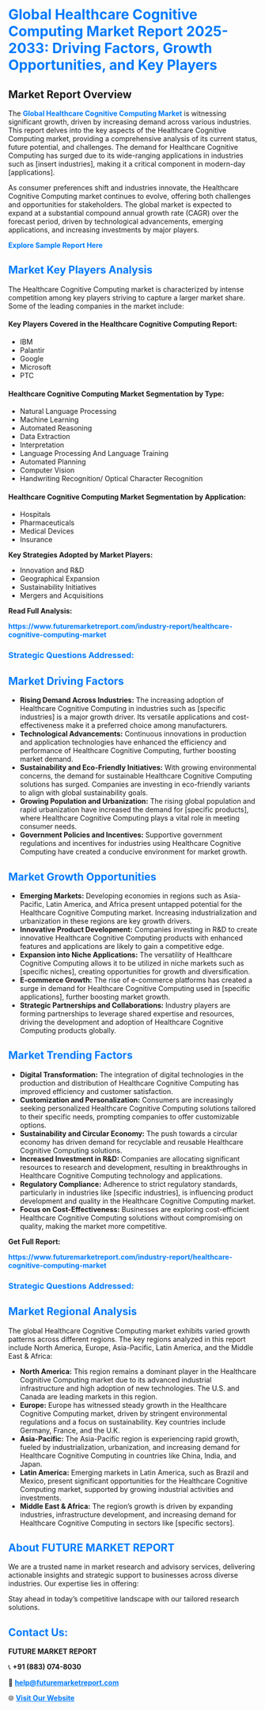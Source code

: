 <h1 style="color: #007BFF;">Global Healthcare Cognitive Computing Market Report 2025-2033: Driving Factors, Growth Opportunities, and Key Players</h1>

<section id="overview">
<h2>Market Report Overview</h2>
<p>The <a href="https://www.futuremarketreport.com/industry-report/healthcare-cognitive-computing-market" style="color: #007BFF; text-decoration: none;"><strong>Global Healthcare Cognitive Computing Market</strong></a> is witnessing significant growth, driven by increasing demand across various industries. This report delves into the key aspects of the Healthcare Cognitive Computing market, providing a comprehensive analysis of its current status, future potential, and challenges. The demand for Healthcare Cognitive Computing has surged due to its wide-ranging applications in industries such as [insert industries], making it a critical component in modern-day [applications].</p>
<p>As consumer preferences shift and industries innovate, the Healthcare Cognitive Computing market continues to evolve, offering both challenges and opportunities for stakeholders. The global market is expected to expand at a substantial compound annual growth rate (CAGR) over the forecast period, driven by technological advancements, emerging applications, and increasing investments by major players.</p>
</section>

<section id="overview">
<p><a href="https://www.futuremarketreport.com/request-sample/reportId=82681" style="color: #007BFF; text-decoration: none;"><strong>Explore Sample Report Here</strong></a></p>
</section>

<section id="key-players">
<h2 style="color: #007BFF;">Market Key Players Analysis</h2>
<p>The Healthcare Cognitive Computing market is characterized by intense competition among key players striving to capture a larger market share. Some of the leading companies in the market include:</p>
<h4>Key Players Covered in the Healthcare Cognitive Computing Report:</h4>
<ul><li>IBM</li><li>Palantir</li><li>Google</li><li>Microsoft</li><li>PTC</li></ul>
<h4>Healthcare Cognitive Computing Market Segmentation by Type:</h4>
<ul><li>Natural Language Processing</li><li>Machine Learning</li><li>Automated Reasoning</li><li>Data Extraction</li><li>Interpretation</li><li>Language Processing And Language Training</li><li>Automated Planning</li><li>Computer Vision</li><li>Handwriting Recognition/ Optical Character Recognition</li></ul>

<h4>Healthcare Cognitive Computing Market Segmentation by Application:</h4>
<ul><li>Hospitals</li><li>Pharmaceuticals</li><li>Medical Devices</li><li>Insurance</li></ul>
<p><strong>Key Strategies Adopted by Market Players:</strong></p>
<ul>
<li>Innovation and R&D</li>
<li>Geographical Expansion</li>
<li>Sustainability Initiatives</li>
<li>Mergers and Acquisitions</li>
</ul>
</section>

<section>
<p><strong>Read Full Analysis: </strong></p><a href="https://www.futuremarketreport.com/industry-report/healthcare-cognitive-computing-market" style="color: #007BFF; text-decoration: none;"><strong>https://www.futuremarketreport.com/industry-report/healthcare-cognitive-computing-market</strong></a>
<h3 style="color: #007BFF;">Strategic Questions Addressed:</h3>
</section>

<section id="driving-factors">
<h2 style="color: #007BFF;">Market Driving Factors</h2>
<ul>
<li><strong>Rising Demand Across Industries:</strong> The increasing adoption of Healthcare Cognitive Computing in industries such as [specific industries] is a major growth driver. Its versatile applications and cost-effectiveness make it a preferred choice among manufacturers.</li>
<li><strong>Technological Advancements:</strong> Continuous innovations in production and application technologies have enhanced the efficiency and performance of Healthcare Cognitive Computing, further boosting market demand.</li>
<li><strong>Sustainability and Eco-Friendly Initiatives:</strong> With growing environmental concerns, the demand for sustainable Healthcare Cognitive Computing solutions has surged. Companies are investing in eco-friendly variants to align with global sustainability goals.</li>
<li><strong>Growing Population and Urbanization:</strong> The rising global population and rapid urbanization have increased the demand for [specific products], where Healthcare Cognitive Computing plays a vital role in meeting consumer needs.</li>
<li><strong>Government Policies and Incentives:</strong> Supportive government regulations and incentives for industries using Healthcare Cognitive Computing have created a conducive environment for market growth.</li>
</ul>
</section>

<section id="growth-opportunities">
<h2 style="color: #007BFF;">Market Growth Opportunities</h2>
<ul>
<li><strong>Emerging Markets:</strong> Developing economies in regions such as Asia-Pacific, Latin America, and Africa present untapped potential for the Healthcare Cognitive Computing market. Increasing industrialization and urbanization in these regions are key growth drivers.</li>
<li><strong>Innovative Product Development:</strong> Companies investing in R&D to create innovative Healthcare Cognitive Computing products with enhanced features and applications are likely to gain a competitive edge.</li>
<li><strong>Expansion into Niche Applications:</strong> The versatility of Healthcare Cognitive Computing allows it to be utilized in niche markets such as [specific niches], creating opportunities for growth and diversification.</li>
<li><strong>E-commerce Growth:</strong> The rise of e-commerce platforms has created a surge in demand for Healthcare Cognitive Computing used in [specific applications], further boosting market growth.</li>
<li><strong>Strategic Partnerships and Collaborations:</strong> Industry players are forming partnerships to leverage shared expertise and resources, driving the development and adoption of Healthcare Cognitive Computing products globally.</li>
</ul>
</section>

<section id="trending-factors">
<h2 style="color: #007BFF;">Market Trending Factors</h2>
<ul>
<li><strong>Digital Transformation:</strong> The integration of digital technologies in the production and distribution of Healthcare Cognitive Computing has improved efficiency and customer satisfaction.</li>
<li><strong>Customization and Personalization:</strong> Consumers are increasingly seeking personalized Healthcare Cognitive Computing solutions tailored to their specific needs, prompting companies to offer customizable options.</li>
<li><strong>Sustainability and Circular Economy:</strong> The push towards a circular economy has driven demand for recyclable and reusable Healthcare Cognitive Computing solutions.</li>
<li><strong>Increased Investment in R&D:</strong> Companies are allocating significant resources to research and development, resulting in breakthroughs in Healthcare Cognitive Computing technology and applications.</li>
<li><strong>Regulatory Compliance:</strong> Adherence to strict regulatory standards, particularly in industries like [specific industries], is influencing product development and quality in the Healthcare Cognitive Computing market.</li>
<li><strong>Focus on Cost-Effectiveness:</strong> Businesses are exploring cost-efficient Healthcare Cognitive Computing solutions without compromising on quality, making the market more competitive.</li>
</ul>
</section>

<section>
<p><strong>Get Full Report: </strong></p><a href="https://www.futuremarketreport.com/industry-report/healthcare-cognitive-computing-market" style="color: #007BFF; text-decoration: none;"><strong>https://www.futuremarketreport.com/industry-report/healthcare-cognitive-computing-market</strong></a>
<h3 style="color: #007BFF;">Strategic Questions Addressed:</h3>
</section>


<section id="regional-analysis">
<h2 style="color: #007BFF;">Market Regional Analysis</h2>
<p>The global Healthcare Cognitive Computing market exhibits varied growth patterns across different regions. The key regions analyzed in this report include North America, Europe, Asia-Pacific, Latin America, and the Middle East & Africa:</p>
<ul>
<li><strong>North America:</strong> This region remains a dominant player in the Healthcare Cognitive Computing market due to its advanced industrial infrastructure and high adoption of new technologies. The U.S. and Canada are leading markets in this region.</li>
<li><strong>Europe:</strong> Europe has witnessed steady growth in the Healthcare Cognitive Computing market, driven by stringent environmental regulations and a focus on sustainability. Key countries include Germany, France, and the U.K.</li>
<li><strong>Asia-Pacific:</strong> The Asia-Pacific region is experiencing rapid growth, fueled by industrialization, urbanization, and increasing demand for Healthcare Cognitive Computing in countries like China, India, and Japan.</li>
<li><strong>Latin America:</strong> Emerging markets in Latin America, such as Brazil and Mexico, present significant opportunities for the Healthcare Cognitive Computing market, supported by growing industrial activities and investments.</li>
<li><strong>Middle East & Africa:</strong> The region’s growth is driven by expanding industries, infrastructure development, and increasing demand for Healthcare Cognitive Computing in sectors like [specific sectors].</li>
</ul>
</section>

<footer>
<h2 style="color: #007BFF;">About FUTURE MARKET REPORT</h2>
<p>We are a trusted name in market research and advisory services, delivering actionable insights and strategic support to businesses across diverse industries. Our expertise lies in offering:</p>

<p>Stay ahead in today’s competitive landscape with our tailored research solutions.</p>

<h2 style="color: #007BFF;">Contact Us:</h2>
<p><strong>FUTURE MARKET REPORT</strong></p>
<p>📞 <strong>+91 (883) 074-8030</strong></p>
<p>📧 <strong><a href="mailto:help@futuremarketreport.com" style="color: #007BFF;">help@futuremarketreport.com</a></strong></p>
<p>🌐 <strong><a href="https://www.futuremarketreport.com/" style="color: #007BFF;">Visit Our Website</a></strong></p>
</footer>